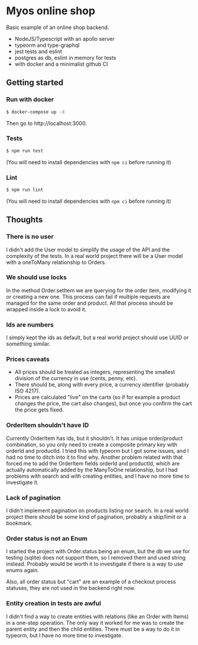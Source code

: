 # Myos online shop

Basic example of an online shop backend.

- NodeJS/Typescript with an apollo server
- typeorm and type-graphql
- jest tests and eslint
- postgres as db, eslint in memory for tests
- with docker and a minimalist github CI

## Getting started

### Run with docker

```sh
$ docker-compose up -d
```

Then go to http://localhost:3000.

### Tests

```sh
$ npm run test
```

(You will need to install dependencies with `npm ci` before running it)

### Lint

```sh
$ npm run lint
```

(You will need to install dependencies with `npm ci` before running it)

## Thoughts

### There is no user

I didn't add the User model to simplify the usage of the API and the complexity of
the tests. In a real world project there will be a User model with a oneToMany
relationship to Orders.

### We should use locks

In the method Order.setItem we are querying for the order item, modifying it or
creating a new one. This process can fail if multiple requests are managed for the
same order and product. All that process should be wrapped inside a lock to avoid it.

### Ids are numbers

I simply kept the ids as default, but a real world project should use UUID or something
similar.

### Prices caveats

- All prices should be treated as integers, representing the smallest division of the
currency in use (cents, penny, etc).
- There should be, along with every price, a currency identifier (probably ISO 4217).
- Prices are calculated "live" on the carts (so if for example a product changes the price, the cart also changes), but once you confirm the cart the price gets fixed.

### OrderItem shouldn't have ID

Currently OrderItem has ids, but it shouldn't. It has unique order/product combination, so
you only need to create a composite primary key with orderId and productId. I tried this
with typeorm but I got some issues, and I had no time to ditch into it to find why. Another
problem related with that forced me to add the OrderItem fields orderId and productId, which
are actually automatically added by the ManyToOne relationship, but I had problems with search
and with creating entities, and I have no more time to investigate it.

### Lack of pagination

I didn't implement pagination on products listing nor search. In a real world project there
should be some kind of pagination, probably a skip/limit or a bookmark.

### Order status is not an Enum

I started the project with Order.status being an enum, but the db we use for testing (sqlite)
does not support them, so I removed them and used string instead. Probably would be worth it
to investigate if there is a way to use enums again.

Also, all order status but "cart" are an example of a checkout process statuses, they are not
used in the backend right now.

### Entity creation in tests are awful

I didn't find a way to create entities with relations (like an Order with Items) in a one-step
operation. The only way it worked for me was to create the parent entity and then the child
entities. There must be a way to do it in typeorm, but I have no more time to investigate.
